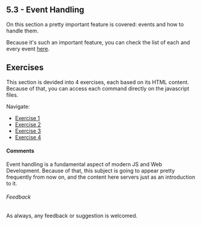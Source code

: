 ## 5.3 - Event Handling

On this section a pretty important feature is covered: events and how to handle them.

Because it's such an important feature, you can check the list of each and every event [here](https://www.w3schools.com/jsref/dom_obj_event.asp).

## Exercises

This section is devided into 4 exercises, each based on its HTML content. Because of that, you can access each command directly on the javascript files.

Navigate:

* [Exercise 1](https://github.com/fabiosenracorrea/Trybe/tree/master/05_JS_DOM_MANIPULATION/exs_5_3/ex1)
* [Exercise 2](https://github.com/fabiosenracorrea/Trybe/tree/master/05_JS_DOM_MANIPULATION/exs_5_3/ex2)
* [Exercise 3](https://github.com/fabiosenracorrea/Trybe/tree/master/05_JS_DOM_MANIPULATION/exs_5_3/ex3)
* [Exercise 4](https://github.com/fabiosenracorrea/Trybe/tree/master/05_JS_DOM_MANIPULATION/exs_5_3/ex4)

#### Comments

Event handling is a fundamental aspect of modern JS and Web Development. Because of that, this subject is going to appear pretty frequently from now on, and the content here servers just as an introduction to it.

###### Feedback

As always, any feedback or suggestion is welcomed.
